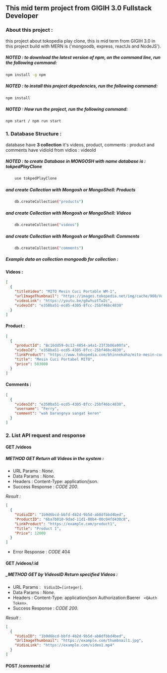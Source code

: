 ## This mid term project from GIGIH 3.0 Fullstack Developer

### About this project :

this project about tokopedia play clone, this is mid term from GIGIH 3.0
in this project build with MERN is
('mongoodb, express, reactJs and NodeJS').

##### _NOTED_ : to download the latest version of npm, on the command line, run the following command:

```bash
npm install -g npm
```

##### _NOTED_ : to install this project depedencies, run the following command:

```bash
npm install
```

##### _NOTED_ : How run the project, run the following command:

```bash
npm start / npm run start
```

### 1. Database Structure :

database have **3 collection** it's videos, product, comments :
product and comments have vidioId from vidios : videoId

##### _NOTED_ : to create **Database** in MONGOSH with name database is : tokpedPlayClone

```bash
    use tokpedPlayClone
```

##### and create **Collection** with Mongosh or MongoShell: **Products**

```bash
    db.createCollection("products")
```

##### and create **Collection** with Mongosh or MongoShell: **Videos**

```bash
    db.createCollection("videos")
```

##### and create **Collection** with Mongosh or MongoShell: **Comments**

```bash
    db.createCollection("comments")
```

##### Example data on collection mongoodb for collection :

#### Videos :

```json
[
  {
    "titleVideo": "MITO Mesin Cuci Portable WM-1",
    "urlImageThumbnail": "https://images.tokopedia.net/img/cache/900/VqbcmM/2022/5/30/a857ff86-41c6-427b-9323-ea1fff6bce2f.jpg",
    "videoLink": "https://youtu.be/g6wYuztTw2c",
    "videoId": "e358ba51-ecd5-4305-8fcc-25bf46bc4830"
  }
]
```

#### Product :

```json
[
  {
    "productId": "8c16dd59-0c13-4854-a4a1-23f3b06a90fa",
    "videoId": "e358ba51-ecd5-4305-8fcc-25bf46bc4830",
    "linkProduct": "https://www.tokopedia.com/bhinnekaha/mito-mesin-cuci-portable-wm-1?extParam=ivf%3Dfalse%26src%3Dsearch",
    "title": "Mesin Cuci Portabel MITO",
    "price": 583000
  }
]
```

#### Comments :

```json
[
  {
    "videoId": "e358ba51-ecd5-4305-8fcc-25bf46bc4830",
    "username": "Ferry",
    "comment": "wah barangnya sangat keren"
  }
]
```

### 2. List API request and response

#### GET /videos

##### _METHOD GET_ Return all Videos in the system :

- URL Params : _None_.
- Data Params : _None_.
- Headers : Content-Type: application/json.
- Success Response :
  _CODE 200_.

_Result :_

```json
[
  {
    "VidioID": "1b9d6bcd-bbfd-4b2d-9b5d-ab8dfbbd4bed",
    "ProductID": "6ba7b810-9dad-11d1-80b4-00c04fd430c8",
    "LinkProduct": "https://example.com/product1",
    "Title": "Product 1",
    "Price": 12000
  }
]
```

- Error Response :
  _CODE_ 404

#### GET /videos/:id

##### \_METHOD GET by VideosID Return specified Videos :

- URL Params : `
VidioID=[integer]`.
- Data Params : _None_.
- Headers :
  Content-Type: application/json
  Authorization:Baerer `
<QAuth Token>`.
- Success Response :
  _CODE 200_.

_Result :_

```json
[
  {
    "VidioID": "1b9d6bcd-bbfd-4b2d-9b5d-ab8dfbbd4bed",
    "UrlImageThumbnail": "https://example.com/thumbnail1.jpg",
    "VidioLink": "https://example.com/video1.mp4"
  }
]
```

#### POST /comments/:id

